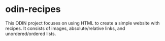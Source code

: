 # odin-recipes
This ODIN project focuses on using HTML to create a simple website with recipes. It consists of images, absolute/relative links, and unordered/ordered lists.
